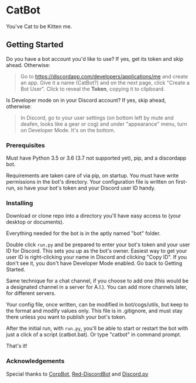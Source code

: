 # CatBot
		
You've Cat to be Kitten me.

    

## Getting Started



Do you have a bot account you'd like to use? If yes, get its token and skip ahead.  Otherwise:        
>Go to https://discordapp.com/developers/applications/me and create an app.  Give it a name (CatBot?) and on the next page, click "Create a Bot User".  Click to  reveal the **Token**, copying it to clipboard.  



Is Developer mode on in your Discord account?  If yes, skip ahead, otherwise:
>In Discord, go to your user settings (on bottom left by mute and deafen, looks like a gear or cog) and under "appearance" menu, turn on Developer Mode.  It's on the bottom.


       

### Prerequisites


Must have Python 3.5 or 3.6 (3.7 not supported yet), pip, and a discordapp bot.  
		
Requirements are taken care of via pip, on startup.  You must have write permissions in the bot's directory.  Your configuration file is written on first-run, so have your bot's token and your Discord user ID handy.  

        

### Installing

        

Download or clone repo into a directory you'll have easy access to (your desktop or documents).  

Everything needed for the bot is in the aptly named "bot" folder.
      

Double click ``run.py`` and be prepared to enter your bot's token and your user ID for Discord.  This sets you up as the bot's owner.  Easiest way to get your user ID is right-clicking your name in Discord and clicking "Copy ID".  If you don't see it, you don't have Developer Mode enabled.  Go back to Getting Started.  
		
Same technique for a chat channel, if you choose to add one (this would be a designated channel in a server for A.I.).  You can add more channels later, for different servers.

Your config file, once written, can be modified in bot/cogs/utils, but keep to the format and modify values only.  This file is in .gitignore, and must stay there unless you want to publish your bot's token.

After the initial run, with ``run.py``, you'll be able to start or restart the bot with just a click of a script (catbot.bat).  Or type "catbot" in command prompt.
		
That's it!


### Acknowledgements 


Special thanks to [CorpBot](https://github.com/corpnewt/CorpBot.py), [Red-DiscordBot](https://github.com/Cog-Creators/Red-DiscordBot) and [Discord.py](https://github.com/Rapptz/discord.py)


